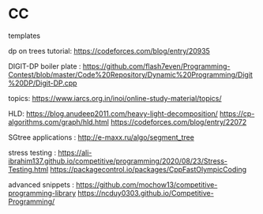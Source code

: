 # CC
templates


dp on trees tutorial:
https://codeforces.com/blog/entry/20935

DIGIT-DP boiler plate :
https://github.com/flash7even/Programming-Contest/blob/master/Code%20Repository/Dynamic%20Programming/Digit%20DP/Digit-DP.cpp


topics:
https://www.iarcs.org.in/inoi/online-study-material/topics/


HLD:
https://blog.anudeep2011.com/heavy-light-decomposition/
https://cp-algorithms.com/graph/hld.html
https://codeforces.com/blog/entry/22072


SGtree applications : http://e-maxx.ru/algo/segment_tree


stress testing : 
https://ali-ibrahim137.github.io/competitive/programming/2020/08/23/Stress-Testing.html
https://packagecontrol.io/packages/CppFastOlympicCoding


advanced snippets :
https://github.com/mochow13/competitive-programming-library
https://ncduy0303.github.io/Competitive-Programming/
